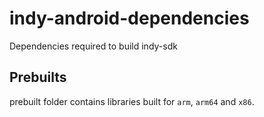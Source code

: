 # indy-android-dependencies
Dependencies required to build indy-sdk

## Prebuilts

prebuilt folder contains libraries built for `arm`, `arm64` and `x86`.
